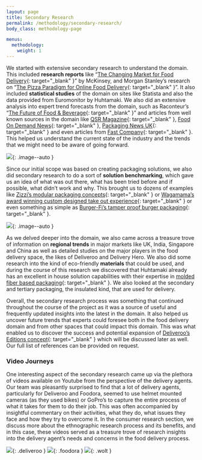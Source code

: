 ```yaml
---
layout: page
title: Secondary Research
permalink: /methodology/secondary-research/
body_class: methodology-page

menus:
  methodology:
    weight: 1
---
```


<section class="container-fluid" markdown="1">
  <div class="container" markdown="1">

We started with extensive secondary research to understand the domain. This included **research reports** like “[The Changing Market for Food Delivery](https://www.mckinsey.com/industries/high-tech/our-insights/the-changing-market-for-food-delivery){: target="_blank" }” by McKinsey, and Morgan Stanley’s research on “[The Pizza Paradigm for Online Food Delivery](http://www.morganstanley.com/ideas/pizza-paradigm-for-online-food-delivery){: target="_blank" }”. It also included **statistical studies** of the domain on sites like Statista and also the data provided from Euromonitor by Huhtamaki. We also did an extensive analysis into expert trend forecasts from the domain, such as Raconteur’s “[The Future of Food & Beverage](https://www.raconteur.net/future-of-food-and-beverage){: target="_blank" }” and articles from well known sources in the domain like
[QSR Magazine](https://www.qsrmagazine.com/exclusives/9-fast-food-trends-2018){: target="_blank" },
[Food On Demand News](http://foodondemandnews.com/experts-predict-huge-growth-for-on-demand-delivery-services/){: target="_blank" },
[Packaging News UK](https://www.packagingnews.co.uk/features/first-service-uk-foodies-supplier-analysis-foodservice-12-10-2017){: target="_blank" }
and even articles from
[Fast Company](https://www.fastcompany.com/3064075/hold-the-storefront-how-delivery-only-ghost-restaurants-are-changing-take-out){: target="_blank" }. This helped us understand the current state of the industry and the trends that we might need to be aware of going forward.

![](../../assets/pictures/methodology/QSR-magazine.png){: .image--auto }

Since our initial scope was based on creating packaging solutions, we also did secondary research to do a sort of **solution benchmarking**, which gave us an idea of what was out there, what has been tried before and if possible, what didn’t work and why. This brought us to dozens of examples like [Zizzi’s modular packaging concepts](https://www.designweek.co.uk/issues/13-19-november-2017/zizzi-reimagines-the-social-night-in-with-modular-takeaway-packaging/){: target="_blank" } or [Wagamama’s award winning custom designed take out experience](http://designawards.core77.com/Packaging/49540/Wagamama-Takeout-Experience){: target="_blank" } or even something as simple as [Burger-Fi’s tamper proof burger packaging](http://foodondemandnews.com/burgerfi-develops-tamper-proof-delivery-packaging/){: target="_blank" }. 

![](../../assets/pictures/methodology/zizzi.jpg){: .image--auto }

As we delved deeper into the domain, we also came across a treasure trove of information on **regional trends** in major markets like UK, India, Singapore and China as well as detailed studies on the major players in the food delivery space, the likes of Deliveroo and Delivery Hero. We also did some research into the kind of eco-friendly **materials** that could be used, and during the course of this research we discovered that Huhtamaki already has an excellent in house solution capabilities with their expertise in [molded fiber based packaging](http://www.huhtamaki.com/web/moldedfiber){: target="_blank" }. We also looked at the secondary and tertiary packaging, the insulated kind, that are used for delivery.

Overall, the secondary research process was something that continued throughout the course of the project as it was a source of useful and frequently updated insights into the latest in the domain. It also helped us uncover future trends that experts could foresee both in the food delivery domain and from other spaces that could impact this domain. This was what enabled us to discover the success and potential expansion of [Deliveroo’s Editions concept](https://www.bloomberg.com/news/articles/2018-01-15/deliveroo-takes-a-kitchen-sink-approach-to-food-apps){: target="_blank" } which will be discussed later as well. Our full list of references can be provided on request.

### Video Journeys

One interesting aspect of the secondary research came up via the plethora of videos available on Youtube from the perspective of the delivery agents. Our team was pleasantly surprised to find that a lot of delivery agents, particularly for Deliveroo and Foodora, seemed to use helmet mounted cameras (as they used bikes) or GoPro’s to capture the entire process of what it takes for them to do their job. This was often accompanied by insightful commentary on their activities, what they do, what issues they face and how they try to overcome it. In the consumer research section, we discuss more about the ethnographic research process and its benefits, and in this case, these videos served as a treasure trove of research insights into the delivery agent’s needs and concerns in the food delivery process.

![](../../assets/pictures/deliveroo2.png){: .deliveroo }
![](../../assets/pictures/foodora1.png){: .foodora }
![](../..//assets/pictures/wolt1.png){: .wolt }

</div>
</section>
